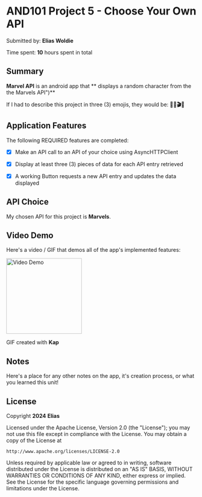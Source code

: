 <!-- (This is a comment) INSTRUCTIONS: Go through this page and fill out any **bolded** entries with their correct values.-->

# AND101 Project 5 - Choose Your Own API

Submitted by: **Elias Woldie**

Time spent: **10** hours spent in total

## Summary

**Marvel API** is an android app that ** displays a random character from the the Marvels API")**

If I had to describe this project in three (3) emojis, they would be: **🦸🏽🎬🍿**

## Application Features

<!-- (This is a comment) Please be sure to change the [ ] to [x] for any features you completed.  If a feature is not checked [x], you might miss the points for that item! -->

The following REQUIRED features are completed:

- [x] Make an API call to an API of your choice using AsyncHTTPClient
- [x] Display at least three (3) pieces of data for each API entry retrieved
- [x] A working Button requests a new API entry and updates the data displayed


## API Choice

My chosen API for this project is **Marvels**.

## Video Demo

Here's a video / GIF that demos all of the app's implemented features:

<img src='https://github.com/Elias0127/Marvel-API/assets/86494198/45fb9a97-c8f3-4bad-b8f3-61211e7a00d7 ' title='Video Demo' width='200' alt='Video Demo' />

GIF created with **Kap**

<!-- Recommended tools:
- [Kap](https://getkap.co/) for macOS
- [ScreenToGif](https://www.screentogif.com/) for Windows
- [peek](https://github.com/phw/peek) for Linux. -->

## Notes

Here's a place for any other notes on the app, it's creation process, or what you learned this unit!

## License

Copyright **2024** **Elias**

Licensed under the Apache License, Version 2.0 (the "License");
you may not use this file except in compliance with the License.
You may obtain a copy of the License at

    http://www.apache.org/licenses/LICENSE-2.0

Unless required by applicable law or agreed to in writing, software
distributed under the License is distributed on an "AS IS" BASIS,
WITHOUT WARRANTIES OR CONDITIONS OF ANY KIND, either express or implied.
See the License for the specific language governing permissions and
limitations under the License.
